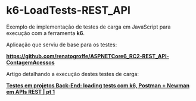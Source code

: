 # k6-LoadTests-REST_API
Exemplo de implementação de testes de carga em JavaScript para execução com a ferramenta **k6**.

Aplicação que serviu de base para os testes:

**https://github.com/renatogroffe/ASPNETCore6_RC2-REST_API-ContagemAcessos**

Artigo detalhando a execução destes testes de carga:

[**Testes em projetos Back-End: loading tests com k6, Postman + Newman em APIs REST | pt 1**](https://renatogroffe.medium.com/testes-em-projetos-back-end-loading-tests-com-k6-postman-newman-em-apis-rest-pt-1-322a9387ff40)